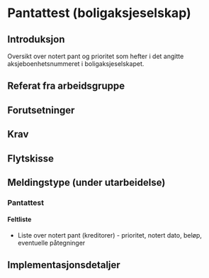 # Pantattest (boligaksjeselskap)
## Introduksjon
Oversikt over notert pant og prioritet som hefter i det angitte aksjeboenhetsnummeret i boligaksjeselskapet.

## Referat fra arbeidsgruppe 

## Forutsetninger

## Krav  

## Flytskisse

## Meldingstype (under utarbeidelse)
### Pantattest
#### Feltliste
* Liste over notert pant (kreditorer) - prioritet, notert dato, beløp, eventuelle påtegninger

## Implementasjonsdetaljer